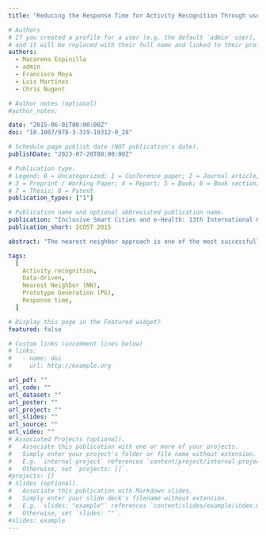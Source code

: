 ```yaml
---
title: "Reducing the Response Time for Activity Recognition Through use of Prototype Generation Algorithms"

# Authors
# If you created a profile for a user (e.g. the default `admin` user), write the username (folder name) here
# and it will be replaced with their full name and linked to their profile.
authors:
  - Macarena Espinilla
  - admin
  - Francisco Moya
  - Luis Martínez
  - Chris Nugent

# Author notes (optional)
#author_notes:

date: "2015-06-01T00:00:00Z"
doi: "10.1007/978-3-319-19312-0_28"

# Schedule page publish date (NOT publication's date).
publishDate: "2023-07-20T00:00:00Z"

# Publication type.
# Legend: 0 = Uncategorized; 1 = Conference paper; 2 = Journal article;
# 3 = Preprint / Working Paper; 4 = Report; 5 = Book; 6 = Book section;
# 7 = Thesis; 8 = Patent
publication_types: ["1"]

# Publication name and optional abbreviated publication name.
publication: "Inclusive Smart Cities and e-Health: 13th International Conference on Smart Homes and Health Telematics"
publication_short: ICOST 2015

abstract: "The nearest neighbor approach is one of the most successfully deployed techniques used for sensor-based activity recognition. Nevertheless, this approach presents some disadvantages in relation to response time, noise sensitivity and high storage requirements. The response time and storage requirements are closely related to the data size. This notion of data size is an important issue in sensor-based activity recognition given the vast amounts of data produced within smart environments. A wide range of prototype generation algorithms, which are designed for use with the nearest neighbor approach, have been proposed in the literature to reduce the size of the data set. These algorithms build new artificial prototypes, which represent the data, and subsequently lead to an increase in the accuracy of the nearest neighbor approach. In this work, we discuss the use of prototype generation algorithms and their effect on sensor-based activity recognition using the nearest neighbor approach to classify activities, reducing the response time. A range of prototype generation algorithms based on positioning adjustment, which reduce the data size, are evaluated in terms of accuracy and reduction. These approaches have been compared with the normal nearest neighbor approach, achieving similar accuracy and reducing the data size. Analysis of the results attained provide the basis for the use of prototype generation algorithms for sensor-based activity recognition to reduce the overall response time of the nearest neighbor approach."

tags:
  [
    Activity recognition,
    Data-driven,
    Nearest Neighbor (NN),
    Prototype Generation (PG),
    Response time,
  ]

# Display this page in the Featured widget?
featured: false

# Custom links (uncomment lines below)
# links:
#   - name: doi
#     url: http://example.org

url_pdf: ""
url_code: ""
url_dataset: ""
url_poster: ""
url_project: ""
url_slides: ""
url_source: ""
url_video: ""
# Associated Projects (optional).
#   Associate this publication with one or more of your projects.
#   Simply enter your project's folder or file name without extension.
#   E.g. `internal-project` references `content/project/internal-project/index.md`.
#   Otherwise, set `projects: []`.
#projects: []
# Slides (optional).
#   Associate this publication with Markdown slides.
#   Simply enter your slide deck's filename without extension.
#   E.g. `slides: "example"` references `content/slides/example/index.md`.
#   Otherwise, set `slides: ""`.
#slides: example
---
```

